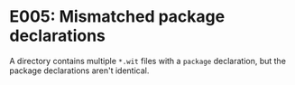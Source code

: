 # E005: Mismatched package declarations

A directory contains multiple `*.wit` files with a `package` declaration, but
the package declarations aren't identical.
